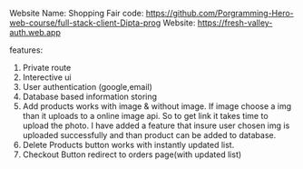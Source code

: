 Website Name: Shopping Fair
code: https://github.com/Porgramming-Hero-web-course/full-stack-client-Dipta-prog
Website: https://fresh-valley-auth.web.app

features:
1. Private route
2. Interective ui
3. User authentication (google,email)
4. Database based information storing
5. Add products works with image & without image. If image choose a img than it uploads to a online image api. So to get link it takes time to upload the photo. I have added a feature that insure user chosen img is uploaded successfully and than product can be added to database. 
6. Delete Products button works with instantly updated list.
7. Checkout Button redirect to orders page(with updated list)